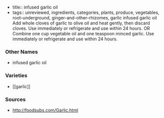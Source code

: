 - title:: infused garlic oil
- tags:: unreviewed, ingredients, categories, plants, produce, vegetables, root-underground, ginger-and-other-rhizomes, garlic
infused garlic oil Add whole cloves of garlic to olive oil and heat gently, then discard cloves. Use immediately or refrigerate and use within 24 hours. OR Combine one cup vegetable oil and one teaspoon minced garlic. Use immediately or refrigerate and use within 24 hours.

### Other Names

* infused garlic oil

### Varieties

* [[garlic]]

### Sources
* http://foodsubs.com/Garlic.html
